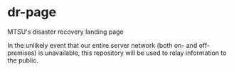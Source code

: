 # dr-page
MTSU's disaster recovery landing page

In the unlikely event that our entire server network (both on- and off-premises) is unavailable, this repository will be used to relay information to the public.
